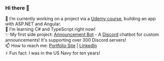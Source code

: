 ### Hi there 👋

🔭 I’m currently working on a project via a <a target="_blank" href="https://www.udemy.com/course/build-an-app-with-aspnet-core-and-angular-from-scratch/">Udemy course</a>, building an app with ASP.NET and Angular.<br>
🌱 I’m learning C# and TypeScript right now!<br>
✨ My first side project: <a target="_blank" href="https://www.announcementbot.live/">Announcement Bot</a> - A <a target="_blank" href="https://discord.com/">Discord</a> chatbot for custom announcements! It's supporting over 300 Discord servers!<br>
📫 How to reach me: <a target="_blank" href="https://www.bubeez.dev/">Portfolio Site</a> | <a target="_blank" href="https://www.linkedin.com/in/cwblount/">LinkedIn</a><br>
⚡ Fun fact: I was in the US Navy for ten years!
